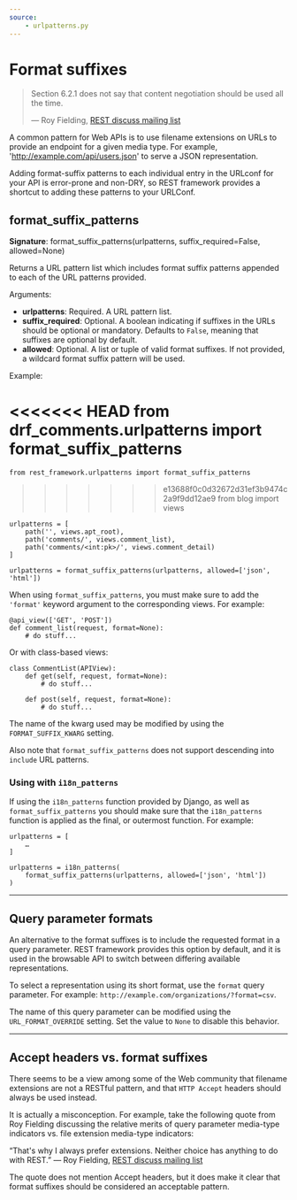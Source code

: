 ```yaml
---
source:
    - urlpatterns.py
---
```


# Format suffixes

> Section 6.2.1 does not say that content negotiation should be
used all the time.
>
> &mdash; Roy Fielding, [REST discuss mailing list][cite]

A common pattern for Web APIs is to use filename extensions on URLs to provide an endpoint for a given media type.  For example, 'http://example.com/api/users.json' to serve a JSON representation.

Adding format-suffix patterns to each individual entry in the URLconf for your API is error-prone and non-DRY, so REST framework provides a shortcut to adding these patterns to your URLConf.

## format_suffix_patterns

**Signature**: format_suffix_patterns(urlpatterns, suffix_required=False, allowed=None)

Returns a URL pattern list which includes format suffix patterns appended to each of the URL patterns provided.

Arguments:

* **urlpatterns**: Required.  A URL pattern list.
* **suffix_required**: Optional.  A boolean indicating if suffixes in the URLs should be optional or mandatory.  Defaults to `False`, meaning that suffixes are optional by default.
* **allowed**: Optional.  A list or tuple of valid format suffixes.  If not provided, a wildcard format suffix pattern will be used.

Example:

<<<<<<< HEAD
    from drf_comments.urlpatterns import format_suffix_patterns
=======
    from rest_framework.urlpatterns import format_suffix_patterns
>>>>>>> e13688f0c0d32672d31ef3b9474c2a9f9dd12ae9
    from blog import views

    urlpatterns = [
        path('', views.apt_root),
        path('comments/', views.comment_list),
        path('comments/<int:pk>/', views.comment_detail)
    ]

    urlpatterns = format_suffix_patterns(urlpatterns, allowed=['json', 'html'])

When using `format_suffix_patterns`, you must make sure to add the `'format'` keyword argument to the corresponding views.  For example:

    @api_view(['GET', 'POST'])
    def comment_list(request, format=None):
        # do stuff...

Or with class-based views:

    class CommentList(APIView):
        def get(self, request, format=None):
            # do stuff...

        def post(self, request, format=None):
            # do stuff...

The name of the kwarg used may be modified by using the `FORMAT_SUFFIX_KWARG` setting.

Also note that `format_suffix_patterns` does not support descending into `include` URL patterns.

### Using with `i18n_patterns`

If using the `i18n_patterns` function provided by Django, as well as `format_suffix_patterns` you should make sure that the `i18n_patterns` function is applied as the final, or outermost function. For example:

    urlpatterns = [
        …
    ]

    urlpatterns = i18n_patterns(
        format_suffix_patterns(urlpatterns, allowed=['json', 'html'])
    )

---

## Query parameter formats

An alternative to the format suffixes is to include the requested format in a query parameter. REST framework provides this option by default, and it is used in the browsable API to switch between differing available representations.

To select a representation using its short format, use the `format` query parameter. For example: `http://example.com/organizations/?format=csv`.

The name of this query parameter can be modified using the `URL_FORMAT_OVERRIDE` setting. Set the value to `None` to disable this behavior.

---

## Accept headers vs. format suffixes

There seems to be a view among some of the Web community that filename extensions are not a RESTful pattern, and that `HTTP Accept` headers should always be used instead.

It is actually a misconception.  For example, take the following quote from Roy Fielding discussing the relative merits of query parameter media-type indicators vs. file extension media-type indicators:

&ldquo;That's why I always prefer extensions.  Neither choice has anything to do with REST.&rdquo; &mdash; Roy Fielding, [REST discuss mailing list][cite2]

The quote does not mention Accept headers, but it does make it clear that format suffixes should be considered an acceptable pattern.

[cite]: http://tech.groups.yahoo.com/group/rest-discuss/message/5857
[cite2]: https://groups.yahoo.com/neo/groups/rest-discuss/conversations/topics/14844
